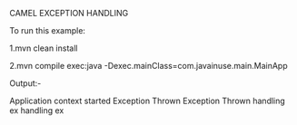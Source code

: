CAMEL EXCEPTION HANDLING

To run this example:

1.mvn clean install

2.mvn compile exec:java -Dexec.mainClass=com.javainuse.main.MainApp


Output:-

Application context started
Exception Thrown
Exception Thrown
handling ex
handling ex

